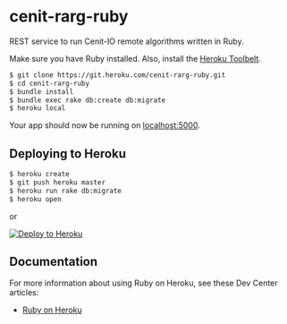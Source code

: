 # cenit-rarg-ruby

REST service to run Cenit-IO remote algorithms written in Ruby.

Make sure you have Ruby installed.  Also, install the [Heroku Toolbelt](https://toolbelt.heroku.com/).

```sh
$ git clone https://git.heroku.com/cenit-rarg-ruby.git
$ cd cenit-rarg-ruby
$ bundle install
$ bundle exec rake db:create db:migrate
$ heroku local
```

Your app should now be running on [localhost:5000](http://localhost:5000/).

## Deploying to Heroku

```sh
$ heroku create
$ git push heroku master
$ heroku run rake db:migrate
$ heroku open
```

or

[![Deploy to Heroku](https://www.herokucdn.com/deploy/button.png)](https://heroku.com/deploy)


## Documentation

For more information about using Ruby on Heroku, see these Dev Center articles:

- [Ruby on Heroku](https://devcenter.heroku.com/categories/ruby)

